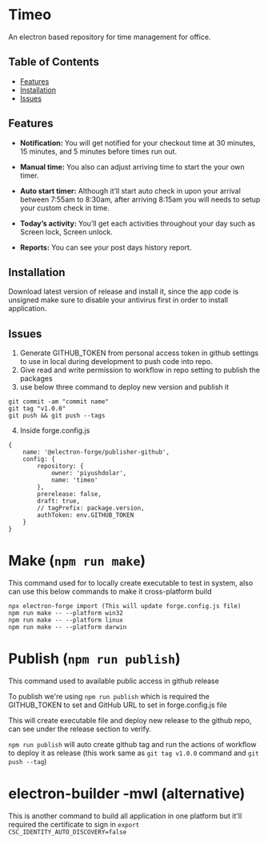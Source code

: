 # Timeo

An electron based repository for time management for office.

## Table of Contents

-   [Features](#features)
-   [Installation](#installation)
-   [Issues](#Issues)

## Features

-   **Notification:** You will get notified for your checkout time at 30 minutes, 15 minutes, and 5 minutes before times run out.

-   **Manual time:** You also can adjust arriving time to start the your own timer.

-   **Auto start timer:** Although it’ll start auto check in upon your arrival between 7:55am to 8:30am, after arriving 8:15am you will needs to setup your custom check in time.

-   **Today’s activity:** You’ll get each activities throughout your day such as Screen lock, Screen unlock.

-   **Reports:** You can see your post days history report.

## Installation

Download latest version of release and install it, since the app code is unsigned make sure to disable your antivirus first in order to install application.

## Issues

1. Generate GITHUB_TOKEN from personal access token in github settings to use in local during development to push code into repo.
2. Give read and write permission to workflow in repo setting to publish the packages
3. use below three command to deploy new version and publish it

```
git commit -am "commit name"
git tag "v1.0.0"
git push && git push --tags
```

4. Inside forge.config.js

```
{
	name: '@electron-forge/publisher-github',
	config: {
		repository: {
			owner: 'piyushdolar',
			name: 'timeo'
		},
		prerelease: false,
		draft: true,
		// tagPrefix: package.version,
		authToken: env.GITHUB_TOKEN
	}
}
```

# Make (`npm run make`)

This command used for to locally create executable to test in system, also can use this below commands to make it cross-platform build

```
npx electron-forge import (This will update forge.config.js file)
npm run make -- --platform win32
npm run make -- --platform linux
npm run make -- --platform darwin
```

# Publish (`npm run publish`)

This command used to available public access in github release

To publish we're using `npm run publish` which is required the GITHUB_TOKEN to set and GitHub URL to set in forge.config.js file

This will create executable file and deploy new release to the github repo, can see under the release section to verify.

`npm run publish` will auto create github tag and run the actions of workflow to deploy it as release (this work same as `git tag v1.0.0` command and `git push --tag`)

# electron-builder -mwl (alternative)

This is another command to build all application in one platform but it'll required the certificate to sign in
`export CSC_IDENTITY_AUTO_DISCOVERY=false`

